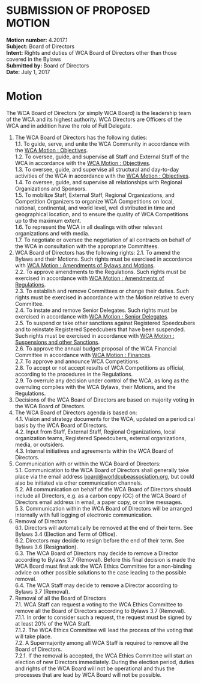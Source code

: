 # SUBMISSION OF PROPOSED MOTION

**Motion number:** 4.2017.1  
**Subject:** Board of Directors  
**Intent:** Rights and duties of WCA Board of Directors other than those covered in the Bylaws  
**Submitted by:** Board of Directors  
**Date:** July 1, 2017  

# Motion

The WCA Board of Directors (or simply WCA Board) is the leadership team of the WCA and its highest authority. WCA Directors are Officers of the WCA and in addition have the role of Full Delegate.

1. The WCA Board of Directors has the following duties:  
1.1. To guide, serve, and unite the WCA Community in accordance with the [WCA Motion : Objectives](../3/Objectives.md).  
1.2. To oversee, guide, and supervise all Staff and External Staff of the WCA in accordance with the [WCA Motion : Objectives](../3/Objectives.md).  
1.3. To oversee, guide, and supervise all structural and day-to-day activities of the WCA in accordance with the [WCA Motion : Objectives](../3/Objectives.md).  
1.4. To oversee, guide, and supervise all relationships with Regional Organizations and Sponsors.  
1.5. To mobilize Staff, External Staff, Regional Organizations, and Competition Organizers to organize WCA Competitions on local, national, continental, and world level, well distributed in time and geographical location, and to ensure the quality of WCA Competitions up to the maximum extent.  
1.6. To represent the WCA in all dealings with other relevant organizations and with media.  
1.7. To negotiate or oversee the negotiation of all contracts on behalf of the WCA in consultation with the appropriate Committees.  
2. WCA Board of Directors has the following rights:
2.1. To amend the Bylaws and their Motions. Such rights must be exercised in accordance with [WCA Motion : Amendments of Bylaws and Motions](../13/Amendments_of_Bylaws_and_Motions.md).  
2.2. To approve amendments to the Regulations. Such rights must be exercised in accordance with [WCA Motion : Amendments of Regulations](../14/Amendments_of_Regulations.md).  
2.3. To establish and remove Committees or change their duties. Such rights must be exercised in accordance with the Motion relative to every Committee.  
2.4. To instate and remove Senior Delegates. Such rights must be exercised in accordance with [WCA Motion : Senior Delegates](../9/Senior_Delegates.md).  
2.5. To suspend or take other sanctions against Registered Speedcubers and to reinstate Registered Speedcubers that have been suspended. Such rights must be exercised in accordance with [WCA Motion : Suspensions and other Sanctions](../15/Suspensions_and_Other_Sanctions.md).  
2.6. To approve the annual budget proposal of the WCA Financial Committee in accordance with [WCA Motion : Finances](../11/Finances.md).  
2.7. To approve and announce WCA Competitions.  
2.8. To accept or not accept results of WCA Competitions as official, according to the procedures in the Regulations.  
2.9. To overrule any decision under control of the WCA, as long as the overruling complies with the WCA Bylaws, their Motions, and the Regulations.  
3. Decisions of the WCA Board of Directors are based on majority voting in the WCA Board of Directors.
4. The WCA Board of Directors agenda is based on:  
4.1. Vision and strategy documents for the WCA, updated on a periodical basis by the WCA Board of Directors.  
4.2. Input from Staff, External Staff, Regional Organizations, local organization teams, Registered Speedcubers, external organizations, media, or outsiders.  
4.3. Internal initiatives and agreements within the WCA Board of Directors.  
5. Communication with or within the WCA Board of Directors:  
5.1. Communication to the WCA Board of Directors shall generally take place via the email address [board@worldcubeassociation.org](mailto:board@worldcubeassociation.org), but could also be initiated via other communication channels.  
5.2. All communication on behalf of the WCA Board of Directors should include all Directors, e.g. as a carbon copy (CC) of the WCA Board of Directors email address in email, a paper copy, or online messages.  
5.3. Communication within the WCA Board of Directors will be arranged internally with full logging of electronic communication.  
6. Removal of Directors  
6.1. Directors will automatically be removed at the end of their term. See Bylaws 3.4 (Election and Term of Office).  
6.2. Directors may decide to resign before the end of their term. See Bylaws 3.6 (Resignation).  
6.3. The WCA Board of Directors may decide to remove a Director according to Bylaws 3.7 (Removal). Before this final decision is made the WCA Board must first ask the WCA Ethics Committee for a non-binding advice on other possible solutions to the case leading to the possible removal.  
6.4. The WCA Staff may decide to remove a Director according to Bylaws 3.7 (Removal).  
7. Removal of all the Board of Directors  
7.1. WCA Staff can request a voting to the WCA Ethics Committee to remove all the Board of Directors according to Bylaws 3.7 (Removal).  
7.1.1. In order to consider such a request, the request must be signed by at least 20% of the WCA Staff.  
7.1.2. The WCA Ethics Committee will lead the process of the voting that will take place.  
7.2. A Supermajority among all WCA Staff is required to remove all the Board of Directors.  
7.2.1. If the removal is accepted, the WCA Ethics Committee will start an election of new Directors immediately. During the election period, duties and rights of the WCA Board will not be operational and thus the processes that are lead by WCA Board will not be possible.

